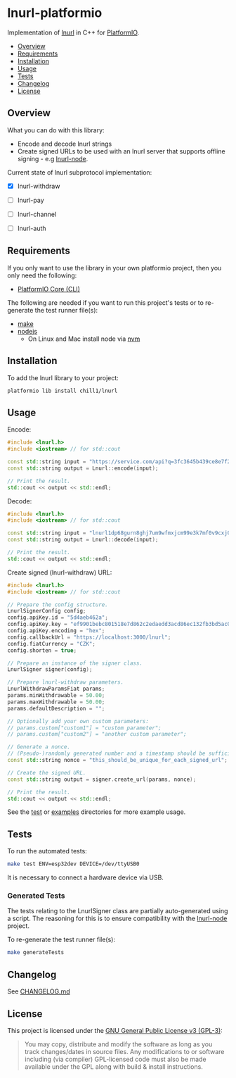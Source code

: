 # lnurl-platformio

Implementation of [lnurl](https://github.com/btcontract/lnurl-rfc) in C++ for [PlatformIO](https://platformio.org/).

* [Overview](#overview)
* [Requirements](#requirements)
* [Installation](#installation)
* [Usage](#usage)
* [Tests](#tests)
* [Changelog](#changelog)
* [License](#license)


## Overview

What you can do with this library:
* Encode and decode lnurl strings
* Create signed URLs to be used with an lnurl server that supports offline signing - e.g [lnurl-node](https://github.com/chill117/lnurl-node).

Current state of lnurl subprotocol implementation:
* [x] lnurl-withdraw
* [ ] lnurl-pay
* [ ] lnurl-channel
* [ ] lnurl-auth


## Requirements

If you only want to use the library in your own platformio project, then you only need the following:
* [PlatformIO Core (CLI)](https://docs.platformio.org/en/latest/core/)

The following are needed if you want to run this project's tests or to re-generate the test runner file(s):
* [make](https://www.gnu.org/software/make/)
* [nodejs](https://nodejs.org/)
	* On Linux and Mac install node via [nvm](https://github.com/creationix/nvm)


## Installation

To add the lnurl library to your project:
```bash
platformio lib install chill1/lnurl
```


## Usage

Encode:
```cpp
#include <lnurl.h>
#include <iostream> // for std::cout

const std::string input = "https://service.com/api?q=3fc3645b439ce8e7f2553a69e5267081d96dcd340693afabe04be7b0ccd178df";
const std::string output = Lnurl::encode(input);

// Print the result.
std::cout << output << std::endl;
```

Decode:
```cpp
#include <lnurl.h>
#include <iostream> // for std::cout

const std::string input = "lnurl1dp68gurn8ghj7um9wfmxjcm99e3k7mf0v9cxj0m385ekvcenxc6r2c35xvukxefcv5mkvv34x5ekzd3ev56nyd3hxqurzepexejxxepnxscrvwfnv9nxzcn9xq6xyefhvgcxxcmyxymnserxfq5fns";
const std::string output = Lnurl::decode(input);

// Print the result.
std::cout << output << std::endl;
```

Create signed (lnurl-withdraw) URL:
```cpp
#include <lnurl.h>
#include <iostream> // for std::cout

// Prepare the config structure.
LnurlSignerConfig config;
config.apiKey.id = "5d4aeb462a";
config.apiKey.key = "ef9901bebc801518e7d862c2edaedd3acd86ec132fb3bd5ac0013c9a5ba478db";
config.apiKey.encoding = "hex";
config.callbackUrl = "https://localhost:3000/lnurl";
config.fiatCurrency = "CZK";
config.shorten = true;

// Prepare an instance of the signer class.
LnurlSigner signer(config);

// Prepare lnurl-withdraw parameters.
LnurlWithdrawParamsFiat params;
params.minWithdrawable = 50.00;
params.maxWithdrawable = 50.00;
params.defaultDescription = "";

// Optionally add your own custom parameters:
// params.custom["custom1"] = "custom parameter";
// params.custom["custom2"] = "another custom parameter";

// Generate a nonce.
// (Pseudo-)randomly generated number and a timestamp should be sufficient.
const std::string nonce = "this_should_be_unique_for_each_signed_url";

// Create the signed URL.
const std::string output = signer.create_url(params, nonce);

// Print the result.
std::cout << output << std::endl;
```

See the [test](https://github.com/chill117/lnurl-platformio/tree/master/test) or [examples](https://github.com/chill117/lnurl-platformio/tree/master/examples) directories for more example usage.


## Tests

To run the automated tests:
```bash
make test ENV=esp32dev DEVICE=/dev/ttyUSB0
```
It is necessary to connect a hardware device via USB.


### Generated Tests

The tests relating to the LnurlSigner class are partially auto-generated using a script. The reasoning for this is to ensure compatibility with the [lnurl-node](https://github.com/chill117/lnurl-node) project.

To re-generate the test runner file(s):
```bash
make generateTests
```


## Changelog

See [CHANGELOG.md](https://github.com/chill117/lnurl-platformio/blob/master/CHANGELOG.md)


## License

This project is licensed under the [GNU General Public License v3 (GPL-3)](https://tldrlegal.com/license/gnu-general-public-license-v3-(gpl-3)):
> You may copy, distribute and modify the software as long as you track changes/dates in source files. Any modifications to or software including (via compiler) GPL-licensed code must also be made available under the GPL along with build & install instructions.
